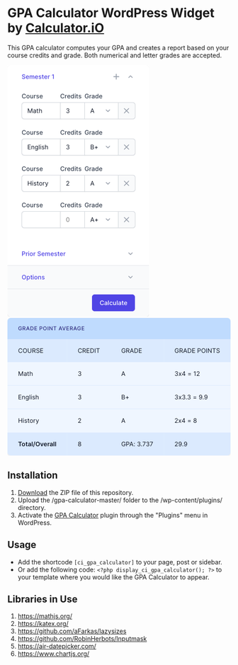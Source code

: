 # GPA Calculator WordPress Widget by [Calculator.iO](https://www.calculator.io/ "Calculator.iO Homepage")

This GPA calculator computes your GPA and creates a report based on your course credits and grade. Both numerical and letter grades are accepted.

![GPA Calculator Input Form](/assets/images/screenshot-1.png "GPA Calculator Input Form")
![GPA Calculator Calculation Results](/assets/images/screenshot-2.png "GPA Calculator Calculation Results")

## Installation

1. [Download](https://github.com/pub-calculator-io/age-calculator/archive/refs/heads/master.zip) the ZIP file of this repository.
2. Upload the /gpa-calculator-master/ folder to the /wp-content/plugins/ directory.
3. Activate the [GPA Calculator](https://www.calculator.io/gpa-calculator/ "GPA Calculator Homepage") plugin through the "Plugins" menu in WordPress.

## Usage
* Add the shortcode `[ci_gpa_calculator]` to your page, post or sidebar.
* Or add the following code: `<?php display_ci_gpa_calculator(); ?>` to your template where you would like the GPA Calculator to appear.

## Libraries in Use
1. https://mathjs.org/
2. https://katex.org/
3. https://github.com/aFarkas/lazysizes
4. https://github.com/RobinHerbots/Inputmask
5. https://air-datepicker.com/
6. https://www.chartjs.org/
